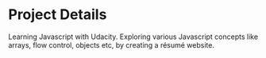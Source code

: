 # Project Details
Learning Javascript with Udacity. Exploring various Javascript concepts like arrays, flow control, objects etc, by creating a résumé website.